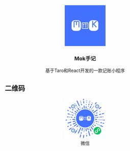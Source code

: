 <div align="center">
  <img height="128" src="./app/src/assets/images/logo.png" />
  <h3>
    <strong>Mok手记</strong>
  </h3>
  <div>
    基于Taro和React开发的一款记账小程序
  </div>
</div>


## 二维码

<div align="center">
  <img height="128" src="./app/weapp-code.jpg" />
  <br />
  <div>微信</div>
</div>
